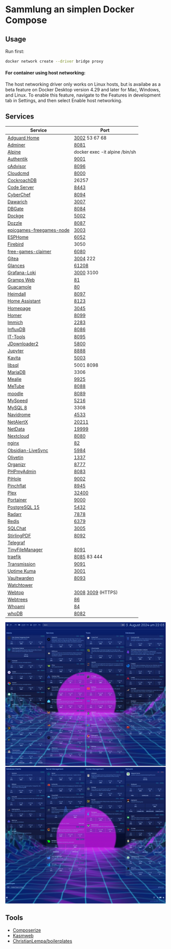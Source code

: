 # Sammlung an simplen Docker Compose

## Usage

Run first:
```bash
docker network create --driver bridge proxy
```

#### For container using host networking:
The host networking driver only works on Linux hosts, but is availabe as a beta feature on Docker Desktop version 4.29 and later for Mac, Windows, and Linux. To enable this feature, navigate to the Features in development tab in Settings, and then select Enable host networking.

## Services

| Service                                                                        | Port                                                                 |
| ------------------------------------------------------------------------------ | -------------------------------------------------------------------- |
| [Adguard Home](https://hub.docker.com/r/adguard/adguardhome)                   | [3002](http://localhost:3002) 53 67 68                               |
| [Adminer](https://www.adminer.org/)                                            | [8081](http://localhost:8081)                                        |
| [Alpine](https://hub.docker.com/_/alpine)                                      | docker exec -it alpine /bin/sh                                       |
| [Authentik](https://goauthentik.io/)                                           | [9001](http://localhost:9001)                                        |
| [cAdvisor](https://github.com/google/cadvisor)                                 | [8096](http://localhost:8096)                                        |
| [Cloudcmd](https://cloudcmd.io/)                                               | [8000](http://localhost:8000)                                        |
| [CockroachDB](https://www.cockroachlabs.com/)                                  | 26257                                                                |
| [Code Server](https://github.com/linuxserver/docker-code-server)               | [8443](http://localhost:8443)                                        |
| [CyberChef](https://github.com/gchq/CyberChef)                                 | [8094](http://localhost:8094)                                        |
| [Dawarich](https://github.com/Freika/dawarich)                                 | [3007](http://localhost:3007)                                        |
| [DBGate](https://dbgate.org/)                                                  | [8084](http://localhost:8084)                                        |
| [Dockge](https://github.com/louislam/dockge)                                   | [5002](http://localhost:5002)                                        |
| [Dozzle](https://dozzle.dev/)                                                  | [8087](http://localhost:8087)                                        |
| [epicgames-freegames-node](https://github.com/claabs/epicgames-freegames-node) | [3003](http://localhost:3003)                                        |
| [ESPHome](https://esphome.io/) | [6052](http://localhost:6052) |
| [Firebird](https://firebirdsql.org/)                                           | 3050                                                                 |
| [free-games-claimer](https://github.com/vogler/free-games-claimer)             | [6080](http://localhost:6080)                                        |
| [Gitea](https://about.gitea.com/)                                              | [3004](http://localhost:3004) 222                                    |
| [Glances](https://nicolargo.github.io/glances/)                                | [61208](http://localhost:61208)                                      |
| [Grafana-Loki](https://grafana.com/docs/loki/latest/)                          | [3000](http://localhost:3000) 3100                                   |
| [Gramps Web](https://www.grampsweb.org/)                                       | [81](http://localhost:81)                                            |
| [Guacamole](https://github.com/jwetzell/docker-guacamole)                      | [80](http://localhost)                                               |
| [Heimdall](https://heimdall.site/)                                             | [8097](http://localhost:8097)                                        |
| [Home Assistant](https://www.home-assistant.io/)                               | [8123](http://localhost:8123)                                        |
| [Homepage](https://gethomepage.dev)                                            | [3045](http://localhost:3045)                                        |
| [Homer](https://github.com/bastienwirtz/homer)                                 | [8099](http://localhost:8099)                                        |
| [Immich](https://immich.app/) | [2283](http://localhost:2283)  |
| [InfluxDB](https://www.influxdata.com/)                                        | [8086](http://localhost:8086)                                        |
| [IT-Tools](https://it-tools.tech/)                                             | [8095](http://localhost:8095)                                        |
| [JDownloader2](https://jdownloader.org/jdownloader2)                           | [5800](http://localhost:5800)                                        |
| [Jupyter](https://jupyter.org/)                                                | [8888](http://localhost:8888)                                        |
| [Kavita](https://www.kavitareader.com/)                                        | [5003](http://localhost:5003)                                        |
| [libsql](https://github.com/tursodatabase/libsql)                              | 5001 8098                                                            |
| [MariaDB](https://mariadb.org/)                                                | 3306                                                                 |
| [Mealie](https://mealie.io/)                                                   | [9925](http://localhost:9925)                                        |
| [MeTube](https://github.com/alexta69/metube)                                   | [8088](http://localhost:8088)                                        |
| [moodle](https://hub.docker.com/r/bitnami/moodle)                              | [8089](http://localhost:8089)                                        |
| [MySpeed](https://github.com/gnmyt/myspeed)                                    | [5216](http://localhost:5216)                                        |
| [MySQL 8](https://www.mysql.com/)                                              | 3308                                                                 |
| [Navidrome](https://www.navidrome.org/)                                        | [4533](http://localhost:4533)                                        |
| [NetAlertX](https://github.com/jokob-sk/NetAlertX)                             | [20211](http://localhost:20211)                                      |
| [NetData](https://www.netdata.cloud/)                                          | [19999](http://localhost:19999)                                      |
| [Nextcloud](https://github.com/nextcloud/docker)                               | [8080](http://localhost:8080)                                        |
| [nginx](https://hub.docker.com/_/nginx)                                        | [82](http://localhost:82)                                            |
| [Obsidian-LiveSync](https://github.com/vrtmrz/obsidian-livesync)               | [5984](http://localhost:5984/_utils/)                                |
| [Olivetin](https://github.com/OliveTin/OliveTin)                               | [1337](http://localhost:1337)                                        |
| [Organizr](https://docs.organizr.app/) | [8777](http://localhost:8777) |
| [PHPmyAdmin](https://hub.docker.com/_/phpmyadmin)                              | [8083](http://localhost:8083)                                        |
| [PiHole](https://pi-hole.net/)                                                 | [9002](http://localhost:9002)                                        |
| [Pinchflat](https://github.com/kieraneglin/pinchflat)                          | [8945](http://localhost:8945)                                        |
| [Plex](https://github.com/linuxserver/docker-plex)                             | [32400](http://localhost:32400)                                      |
| [Portainer](https://www.portainer.io/)                                         | [9000](http://localhost:9000)                                        |
| [PostgreSQL 15](https://www.postgresql.org/)                                   | [5432](http://localhost:5432)                                        |
| [Radarr](https://github.com/linuxserver/docker-radarr)                         | [7878](http://localhost:7878)                                        |
| [Redis](https://redis.io/)                                                     | [6379](http://localhost:6379)                                        |
| [SQLChat](https://github.com/sqlchat/sqlchat)                                  | [3005](http://localhost:3005)                                        |
| [StirlingPDF](https://stirlingtools.com/)                                      | [8092](http://localhost:8092)                                        |
| [Telegraf](https://www.influxdata.com/time-series-platform/telegraf/)          |                                                                      |
| [TinyFileManager](https://tinyfilemanager.github.io/)                          | [8091](http://localhost:8091)                                        |
| [traefik](https://doc.traefik.io/traefik/)                                     | [8085](http://localhost:8085) 83 444                                 |
| [Transmission](https://github.com/linuxserver/docker-transmission)             | [9091](http://localhost:9091)                                        |
| [Uptime Kuma](https://github.com/louislam/uptime-kuma)                         | [3001](http://localhost:3001)                                        |
| [Vaultwarden](https://github.com/dani-garcia/vaultwarden)                      | [8093](http://localhost:8093)                                        |
| [Watchtower](https://containrrr.dev/watchtower/)                               |                                                                      |
| [Webtop](https://github.com/linuxserver/docker-webtop)                         | [3008](http://localhost:3008) [3009](https://localhost:3009) (HTTPS) |
| [Webtrees](https://github.com/fisharebest/webtrees)                            | [86](http://localhost:86)                                            |
| [Whoami](https://hub.docker.com/r/traefik/whoami)                              | [84](http://localhost:84)                                            |
| [whoDB](https://github.com/clidey/whodb)                                       | [8082](http://localhost:8082)                                        |


![homepage1](homepage1.jpg)
![homepage2](homepage2.jpg)

## Tools

- [Composerize](https://www.composerize.com/)
- [Kasmweb](https://www.kasmweb.com/)
- [ChristianLempa/boilerplates](https://github.com/ChristianLempa/boilerplates/tree/main/docker-compose)

